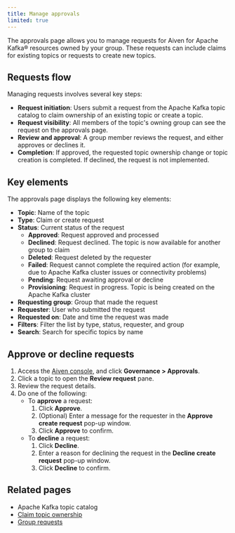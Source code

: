 ```yaml
---
title: Manage approvals
limited: true
---
```


The approvals page allows you to manage requests for Aiven for Apache Kafka® resources owned by your group.
These requests can include claims for existing topics or requests to create new topics.

## Requests flow

Managing requests involves several key steps:

- **Request initiation**: Users submit a request from the Apache Kafka topic catalog to
  claim ownership of an existing topic or create a topic.
- **Request visibility**: All members of the topic's owning group can see the request on
  the approvals page.
- **Review and approval**: A group member reviews the request, and either approves or
  declines it.
- **Completion**: If approved, the requested topic ownership change or topic creation
  is completed. If declined, the request is not implemented.

## Key elements

The approvals page displays the following key elements:

- **Topic**: Name of the topic
- **Type**: Claim or create request
- **Status**: Current status of the request
  - **Approved**: Request approved and processed
  - **Declined**: Request declined. The topic is now available for another group to claim
  - **Deleted**: Request deleted by the requester
  - **Failed**: Request cannot complete the required action  (for example, due to
    Apache Kafka cluster issues or connectivity problems)
  - **Pending**: Request awaiting approval or decline
  - **Provisioning**: Request in progress. Topic is being created on the Apache Kafka
    cluster
- **Requesting group**: Group that made the request
- **Requester**: User who submitted the request
- **Requested on**: Date and time the request was made
- **Filters**: Filter the list by type, status, requester, and group
- **Search**: Search for specific topics by name

## Approve or decline requests

1. Access the [Aiven console](https://console.aiven.io/), and click
   **Governance > Approvals**.
1. Click a topic to open the **Review request** pane.
1. Review the request details.
1. Do one of the following:
   - To **approve** a request:
     1. Click **Approve**.
     1. (Optional) Enter a message for the requester in the **Approve create request**
        pop-up window.
     1. Click **Approve** to confirm.
   - To **decline** a request:
     1. Click **Decline**.
     1. Enter a reason for declining the request in the **Decline create request**
        pop-up window.
     1. Click **Decline** to confirm.

## Related pages

- Apache Kafka topic catalog
- [Claim topic ownership](/docs/products/kafka/howto/claim-topic)
- [Group requests](/docs/products/kafka/howto/group-requests)

